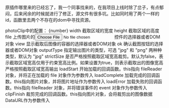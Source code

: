 原插件哪里来的已经忘了，我一个同事找来的，在我项目上线时除了岔子，有点郁闷，后来闲余的时候就进行了修正，源文件有很多坑。比如同时用了两个一样的id，函数里去两个不存在的dom中寻找资源。

photoClip中的配置：
{number} width 截取区域的宽度
 height 截取区域的高度
 file 上传图片的<input type="file">控件的选择器或者DOM对象
 view 显示截取后图像的容器的选择器或者DOM对象
 ok 确认截图按钮的选择器或者DOM对象
 outputType 指定输出图片的类型，可选 "jpg" 和 "png" 两种种类型，默认为 "jpg"
 strictSize 是否严格按照截取区域宽高裁剪。默认为false，表示截取区域宽高仅用于约束宽高比例。如果设置为true，则表示截取出的图像宽高严格按照截取区域宽高输出
 loadStart 开始加载的回调函数。this指向 fileReader 对象，并将正在加载的 file 对象作为参数传入
 loadComplete 加载完成的回调函数。this指向图片对象，并将图片地址作为参数传入
 loadError 加载失败的回调函数。this指向 fileReader 对象，并将错误事件的 event 对象作为参数传入
 clipFinish 裁剪完成的回调函数。this指向图片对象，会将裁剪出的图像数据DataURL作为参数传入
